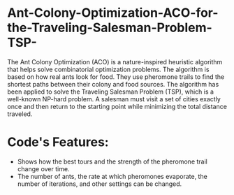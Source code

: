 # Ant-Colony-Optimization-ACO-for-the-Traveling-Salesman-Problem-TSP-

The Ant Colony Optimization (ACO) is a nature-inspired heuristic algorithm that helps solve combinatorial optimization problems. The algorithm is based on how real ants look for food. They use pheromone trails to find the shortest paths between their colony and food sources. The algorithm has been applied to solve the Traveling Salesman Problem (TSP), which is a well-known NP-hard problem. A salesman must visit a set of cities exactly once and then return to the starting point while minimizing the total distance traveled.

# Code's Features:
- Shows how the best tours and the strength of the pheromone trail change over time.  
- The number of ants, the rate at which pheromones evaporate, the number of iterations, and other settings can be changed.

